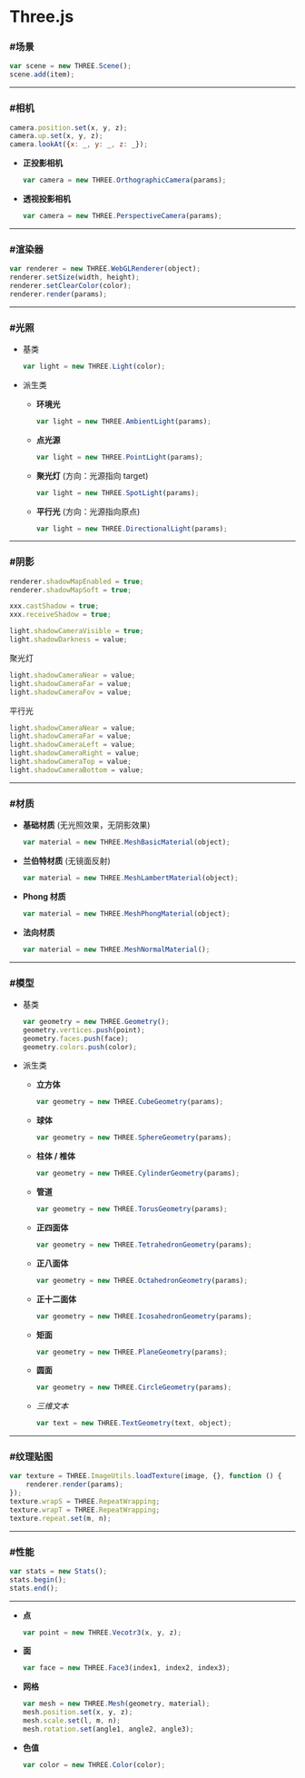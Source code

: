 # Three.js #

### #场景 ###

```javascript
var scene = new THREE.Scene();
scene.add(item);
```

*****

### #相机 ###

```javascript
camera.position.set(x, y, z);
camera.up.set(x, y, z);
camera.lookAt({x: _, y: _, z: _});
```

+ __正投影相机__

    ```javascript
    var camera = new THREE.OrthographicCamera(params);
    ```
    
+ __透视投影相机__

    ```javascript
    var camera = new THREE.PerspectiveCamera(params);
    ```
    
*****    

### #渲染器 ###

```javascript
var renderer = new THREE.WebGLRenderer(object);
renderer.setSize(width, height);
renderer.setClearColor(color);
renderer.render(params);
```

*****

### #光照 ###

+ 基类

    ```javascript
    var light = new THREE.Light(color);
    ```

+ 派生类

    + __环境光__
    
        ```javascript
        var light = new THREE.AmbientLight(params);
        ```

    + __点光源__
    
        ```javascript
        var light = new THREE.PointLight(params);
        ```

    + __聚光灯__ (方向：光源指向 target)
        
        ```javascript
        var light = new THREE.SpotLight(params);
        ```
 
    + __平行光__ (方向：光源指向原点)
    
        ```javascript
        var light = new THREE.DirectionalLight(params);
        ```

*****

### #阴影 ###

```javascript
renderer.shadowMapEnabled = true;
renderer.shadowMapSoft = true;
```
```javascript
xxx.castShadow = true;
xxx.receiveShadow = true;
```
```javascript
light.shadowCameraVisible = true;
light.shadowDarkness = value;
```

聚光灯
```javascript
light.shadowCameraNear = value;
light.shadowCameraFar = value;
light.shadowCameraFov = value;
```

平行光
```javascript
light.shadowCameraNear = value;
light.shadowCameraFar = value;
light.shadowCameraLeft = value;
light.shadowCameraRight = value;
light.shadowCameraTop = value;
light.shadowCameraBottom = value;
```

*****

### #材质 ###

+ __基础材质__ (无光照效果，无阴影效果)

    ```javascript
    var material = new THREE.MeshBasicMaterial(object);
    ```

+ __兰伯特材质__ (无镜面反射)

    ```javascript
    var material = new THREE.MeshLambertMaterial(object);
    ```

+ __Phong 材质__

    ```javascript
    var material = new THREE.MeshPhongMaterial(object);
    ```

+ __法向材质__

    ```javascript
    var material = new THREE.MeshNormalMaterial();
    ```

*****

### #模型 ###

+ 基类

    ```javascript
    var geometry = new THREE.Geometry();
    geometry.vertices.push(point);
    geometry.faces.push(face);
    geometry.colors.push(color);
    ```

+ 派生类
    
    + __立方体__
    
        ```javascript
        var geometry = new THREE.CubeGeometry(params);
        ```
    
    + __球体__
    
        ```javascript
        var geometry = new THREE.SphereGeometry(params);
        ```
    
    + __柱体 / 椎体__
        
        ```javascript
        var geometry = new THREE.CylinderGeometry(params);
        ```
    
    + __管道__
    
        ```javascript
        var geometry = new THREE.TorusGeometry(params);
        ```
    
    + __正四面体__
    
        ```javascript
        var geometry = new THREE.TetrahedronGeometry(params);
        ```
    
    + __正八面体__
    
        ```javascript
        var geometry = new THREE.OctahedronGeometry(params);
        ```
    
    + __正十二面体__
        
        ```javascript
        var geometry = new THREE.IcosahedronGeometry(params);
        ```
    
    + __矩面__
    
        ```javascript
        var geometry = new THREE.PlaneGeometry(params);
        ```
    
    + __圆面__
    
        ```javascript
        var geometry = new THREE.CircleGeometry(params);
        ```
    
    + _三维文本_
    
        ```javascript
        var text = new THREE.TextGeometry(text, object);
        ```

*****

### #纹理贴图 ###

```javascript
var texture = THREE.ImageUtils.loadTexture(image, {}, function () {
    renderer.render(params);
});
texture.wrapS = THREE.RepeatWrapping;
texture.wrapT = THREE.RepeatWrapping;
texture.repeat.set(m, n);
```

*****

### #性能 ###

```javascript
var stats = new Stats();
stats.begin();
stats.end();
```

*****

+ __点__

    ```javascript
    var point = new THREE.Vecotr3(x, y, z);
    ```

+ __面__

    ```javascript
    var face = new THREE.Face3(index1, index2, index3);
    ```

+ __网格__

    ```javascript
    var mesh = new THREE.Mesh(geometry, material);
    mesh.position.set(x, y, z);
    mesh.scale.set(l, m, n);
    mesh.rotation.set(angle1, angle2, angle3);
    ```    

+ __色值__

    ```javascript
    var color = new THREE.Color(color);
    ```